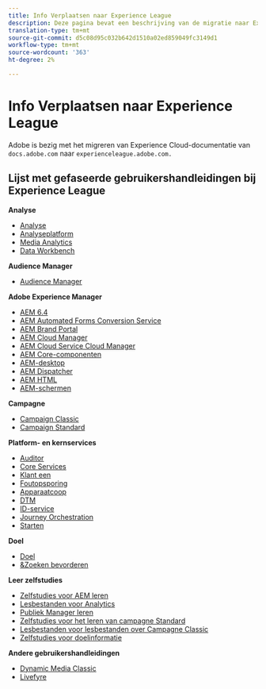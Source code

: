 ```yaml
---
title: Info Verplaatsen naar Experience League
description: Deze pagina bevat een beschrijving van de migratie naar Experience League en een lijst met koppelingen naar gefaseerde gebruikershandleidingen.
translation-type: tm+mt
source-git-commit: d5c08d95c032b642d1510a02ed859049fc3149d1
workflow-type: tm+mt
source-wordcount: '363'
ht-degree: 2%

---
```



# Info Verplaatsen naar Experience League

Adobe is bezig met het migreren van Experience Cloud-documentatie van `docs.adobe.com` naar `experienceleague.adobe.com.`

## Lijst met gefaseerde gebruikershandleidingen bij Experience League

**Analyse**

* [Analyse](https://experienceleague.adobe.com/docs/analytics/landing/index.html)
* [Analyseplatform](https://experienceleague.adobe.com/docs/analytics-platform/using/cja-landing.html)
* [Media Analytics](https://experienceleague.adobe.com/docs/media-analytics/using/media-overview.html)
* [Data Workbench](https://experienceleague.adobe.com/docs/data-workbench/using/index.html)

**Audience Manager**

* [Audience Manager](https://experienceleague.adobe.com/docs/audience-manager/user-guide/aam-home.html)

**Adobe Experience Manager**

* [AEM 6.4](https://experienceleague.adobe.com/docs/experience-manager-64/administering/index.html)
* [AEM Automated Forms Conversion Service](https://experienceleague.adobe.com/docs/aem-forms-automated-conversion-service/using/introduction.html)
* [AEM Brand Portal](https://experienceleague.adobe.com/docs/experience-manager-brand-portal/using/index.html)
* [AEM Cloud Manager](https://experienceleague.adobe.com/docs/experience-manager-cloud-manager/using/introduction-to-cloud-manager.html)
* [AEM Cloud Service Cloud Manager](https://experienceleague.adobe.com/docs/experience-manager-cloud-service-cloud-manager/using/introduction-to-cloud-service.html)
* [AEM Core-componenten](https://experienceleague.adobe.com/docs/experience-manager-core-components/using/introduction.html)
* [AEM-desktop](https://experienceleague.adobe.com/docs/experience-manager-desktop-app/using/introduction.html)
* [AEM Dispatcher](https://experienceleague.adobe.com/docs/experience-manager-dispatcher/using/dispatcher.html)
* [AEM HTML](https://experienceleague.adobe.com/docs/experience-manager-htl/using/overview.html)
* [AEM-schermen](https://experienceleague.adobe.com/docs/experience-manager-screens/user-guide/aem-screens-introduction.html)

**Campagne**

* [Campaign Classic](https://experienceleague.adobe.com/docs/campaign-classic/using/campaign-classic-home.html)
* [Campaign Standard](https://experienceleague.adobe.com/docs/campaign-standard/using/campaign-standard-home.html)

**Platform- en kernservices**

* [Auditor](https://experienceleague.adobe.com/docs/auditor/using/overview.html)
* [Core Services](https://experienceleague.adobe.com/docs/core-services/interface/marketing-cloud-integrations.html)
* [Klant een](https://experienceleague.adobe.com/docs/customer-one/using/index.html)
* [Foutopsporing](https://experienceleague.adobe.com/docs/debugger/using/experience-cloud-debugger.html)
* [Apparaatcoop](https://experienceleague.adobe.com/docs/device-co-op/using/index.html)
* [DTM](https://experienceleague.adobe.com/docs/dtm/using/dtm-home.html)
* [ID-service](https://experienceleague.adobe.com/docs/id-service/using/index.html)
* [Journey Orchestration](https://experienceleague.adobe.com/docs/journeys/using/journey-orchestration-home.html)
* [Starten](https://experienceleague.adobe.com/docs/launch/using/overview.html)

**Doel**

* [Doel](https://experienceleague.adobe.com/docs/target/using/target-home.html)
* [&amp;Zoeken bevorderen](https://experienceleague.adobe.com/docs/search-promote/using/sp-home.html)

**Leer zelfstudies**

* [Zelfstudies voor AEM leren](https://experienceleague.adobe.com/docs/audience-manager-learn/tutorials/overview.html)
* [Lesbestanden voor Analytics](https://experienceleague.adobe.com/docs/analytics-learn/tutorials/overview.html)
* [Publiek Manager leren](https://experienceleague.adobe.com/docs/audience-manager-learn/tutorials/overview.html)
* [Zelfstudies voor het leren van campagne Standard](https://experienceleague.adobe.com/docs/campaign-standard-learn/tutorials/overview.html)
* [Lesbestanden voor lesbestanden over Campagne Classic](https://experienceleague.adobe.com/docs/campaign-classic-learn/tutorials/overview.html)
* [Zelfstudies voor doelinformatie](https://experienceleague.adobe.com/docs/target-learn/tutorials/overview.html)

**Andere gebruikershandleidingen**

* [Dynamic Media Classic](https://experienceleague.adobe.com/docs/dynamic-media-classic/using/index.html)
* [Livefyre](https://experienceleague.adobe.com/docs/livefyre/using/index.html)
